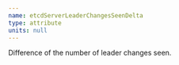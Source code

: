 ```yaml
---
name: etcdServerLeaderChangesSeenDelta
type: attribute
units: null
---
```


Difference of the number of leader changes seen.